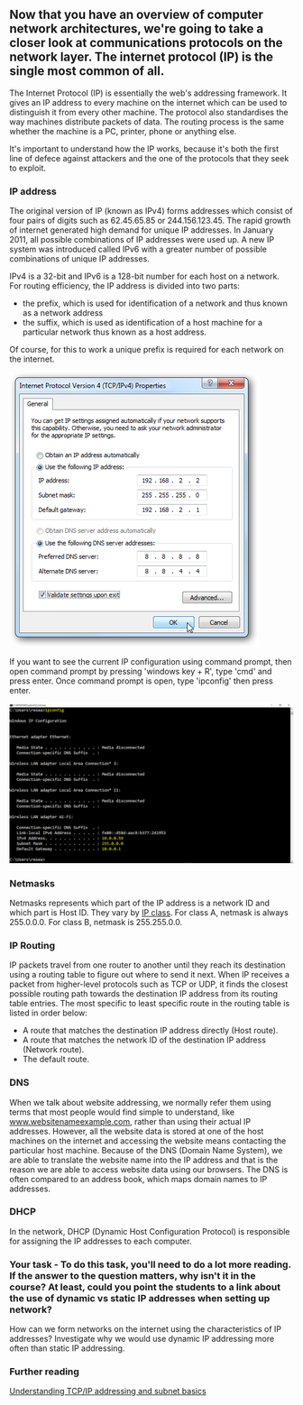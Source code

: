 ## Now that you have an overview of computer network architectures, we're going to take a closer look at communications protocols on the network layer.  The internet protocol (IP) is the single most common of all.

The Internet Protocol (IP) is essentially the web's addressing framework. It gives an IP address to every machine on the internet which can be used to distinguish it from every other machine.  The protocol also standardises the way machines distribute packets of data.  The routing process is the same whether the machine is a PC, printer, phone or anything else.

It's important to understand how the IP works, because it's both the first line of defece against attackers and the one of the protocols that they seek to exploit.


### IP address

The original version of IP (known as IPv4) forms addresses which consist of four pairs of digits such as 62.45.65.85 or 244.156.123.45. The rapid growth of internet generated high demand for unique IP addresses. In January 2011, all possible combinations of IP addresses were used up.  A new IP system was introduced called IPv6 with a greater number of possible combinations of unique IP addresses.  

IPv4 is a 32-bit and IPv6 is a 128-bit number for each host on a network. For routing efficiency, the IP address is divided into two parts:

* the prefix, which is used for identification of a network and thus known as a network address 
* the suffix, which is used as identification of a host machine for a particular network thus known as a host address. 

Of course, for this to work a unique prefix is required for each network on the internet.  

![GitHub Logo](./images/IP-DNS.png)
<!--- (source: 
http://www.elkor.net/articles/static_ip/ )-->

If you want to see the current IP configuration using command prompt, then open command prompt by pressing 'windows key + R', type 'cmd' and press enter. Once command prompt is open, type 'ipconfig' then press enter.

![GitHub Logo](./images/IP-address-cmd.PNG)
<!--- (source: Manually created image by Vikrant Patel) -->

### Netmasks
Netmasks represents which part of the IP address is a network ID and which part is Host ID.  They vary by [IP class](https://en.wikipedia.org/wiki/Classful_network). For class A, netmask is always 255.0.0.0. For class B, netmask is 255.255.0.0.

### IP Routing

IP packets travel from one router to another until they reach its destination using a routing table to figure out where to send it next. When IP receives a packet from higher-level protocols such as TCP or UDP, it finds the closest possible routing path towards the destination IP address from its routing table entries. The most specific to least specific route in the routing table is listed in order below:

* A route that matches the destination IP address directly (Host route).
* A route that matches the network ID of the destination IP address (Network route).
* The default route.

### DNS
When we talk about website addressing, we normally refer them using terms that most people would find simple to understand, like www.websitenameexample.com, rather than using their actual IP addresses. However, all the website data is stored at one of the host machines on the internet and accessing the website means contacting the particular host machine. Because of the DNS (Domain Name System), we are able to translate the website name into the IP address and that is the reason we are able to access website data using our browsers.  The DNS is often compared to an address book, which maps domain names to IP addresses.

### DHCP  
In the network, DHCP (Dynamic Host Configuration Protocol) is responsible for assigning the IP addresses to each computer.

### Your task - To do this task, you'll need to do a lot more reading. If the answer to the question matters, why isn't it in the course?  At least, could you point the students to a link about the use of dynamic vs static IP addresses when setting up network?
How can we form networks on the internet using the characteristics of IP addresses?  Investigate why we would use dynamic IP addressing more often than static IP addressing.

### Further reading
[Understanding TCP/IP addressing and subnet basics](https://support.microsoft.com/en-au/help/164015/understanding-tcp-ip-addressing-and-subnetting-basics)
